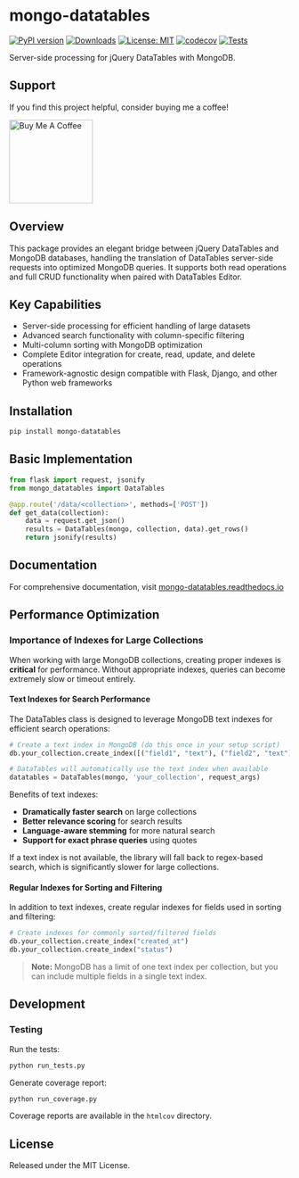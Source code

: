 # mongo-datatables

[![PyPI version](https://badge.fury.io/py/mongo-datatables.svg)](https://badge.fury.io/py/mongo-datatables)
[![Downloads](https://static.pepy.tech/badge/mongo-datatables)](https://pepy.tech/project/mongo-datatables)
[![License: MIT](https://img.shields.io/badge/License-MIT-yellow.svg)](https://opensource.org/licenses/MIT)
[![codecov](https://codecov.io/gh/pjosols/mongo-datatables/branch/main/graph/badge.svg)](https://codecov.io/gh/pjosols/mongo-datatables)
[![Tests](https://github.com/pjosols/mongo-datatables/actions/workflows/python-tests.yml/badge.svg)](https://github.com/pjosols/mongo-datatables/actions/workflows/python-tests.yml)

Server-side processing for jQuery DataTables with MongoDB.

## Support
If you find this project helpful, consider buying me a coffee!

<a href="https://www.buymeacoffee.com/pjosols"><img src="https://cdn.buymeacoffee.com/buttons/v2/default-yellow.png" width="150" alt="Buy Me A Coffee"></a>


## Overview

This package provides an elegant bridge between jQuery DataTables and MongoDB databases, handling the translation of DataTables server-side requests into optimized MongoDB queries. It supports both read operations and full CRUD functionality when paired with DataTables Editor.

## Key Capabilities

- Server-side processing for efficient handling of large datasets
- Advanced search functionality with column-specific filtering
- Multi-column sorting with MongoDB optimization
- Complete Editor integration for create, read, update, and delete operations
- Framework-agnostic design compatible with Flask, Django, and other Python web frameworks

## Installation

```bash
pip install mongo-datatables
```

## Basic Implementation

```python
from flask import request, jsonify
from mongo_datatables import DataTables

@app.route('/data/<collection>', methods=['POST'])
def get_data(collection):
    data = request.get_json()
    results = DataTables(mongo, collection, data).get_rows()
    return jsonify(results)
```

## Documentation

For comprehensive documentation, visit [mongo-datatables.readthedocs.io](https://mongo-datatables.readthedocs.io/)

## Performance Optimization

### Importance of Indexes for Large Collections

When working with large MongoDB collections, creating proper indexes is **critical** for performance. Without appropriate indexes, queries can become extremely slow or timeout entirely.

#### Text Indexes for Search Performance

The DataTables class is designed to leverage MongoDB text indexes for efficient search operations:

```python
# Create a text index in MongoDB (do this once in your setup script)
db.your_collection.create_index([("field1", "text"), ("field2", "text")])

# DataTables will automatically use the text index when available
datatables = DataTables(mongo, 'your_collection', request_args)
```

Benefits of text indexes:

- **Dramatically faster search** on large collections
- **Better relevance scoring** for search results
- **Language-aware stemming** for more natural search
- **Support for exact phrase queries** using quotes

If a text index is not available, the library will fall back to regex-based search, which is significantly slower for large collections.

#### Regular Indexes for Sorting and Filtering

In addition to text indexes, create regular indexes for fields used in sorting and filtering:

```python
# Create indexes for commonly sorted/filtered fields
db.your_collection.create_index("created_at")
db.your_collection.create_index("status")
```

> **Note:** MongoDB has a limit of one text index per collection, but you can include multiple fields in a single text index.

## Development

### Testing

Run the tests:

```bash
python run_tests.py
```

Generate coverage report:

```bash
python run_coverage.py
```

Coverage reports are available in the `htmlcov` directory.

## License

Released under the MIT License.